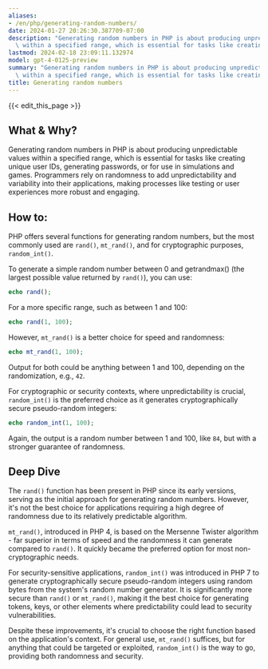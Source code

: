 ```yaml
---
aliases:
- /en/php/generating-random-numbers/
date: 2024-01-27 20:26:30.387709-07:00
description: "Generating random numbers in PHP is about producing unpredictable values\
  \ within a specified range, which is essential for tasks like creating unique user\u2026"
lastmod: 2024-02-18 23:09:11.132974
model: gpt-4-0125-preview
summary: "Generating random numbers in PHP is about producing unpredictable values\
  \ within a specified range, which is essential for tasks like creating unique user\u2026"
title: Generating random numbers
---
```


{{< edit_this_page >}}

## What & Why?

Generating random numbers in PHP is about producing unpredictable values within a specified range, which is essential for tasks like creating unique user IDs, generating passwords, or for use in simulations and games. Programmers rely on randomness to add unpredictability and variability into their applications, making processes like testing or user experiences more robust and engaging.

## How to:

PHP offers several functions for generating random numbers, but the most commonly used are `rand()`, `mt_rand()`, and for cryptographic purposes, `random_int()`.

To generate a simple random number between 0 and getrandmax() (the largest possible value returned by `rand()`), you can use:

```PHP
echo rand();
```

For a more specific range, such as between 1 and 100:

```PHP
echo rand(1, 100);
```

However, `mt_rand()` is a better choice for speed and randomness:

```PHP
echo mt_rand(1, 100);
```

Output for both could be anything between 1 and 100, depending on the randomization, e.g., `42`.

For cryptographic or security contexts, where unpredictability is crucial, `random_int()` is the preferred choice as it generates cryptographically secure pseudo-random integers:

```PHP
echo random_int(1, 100);
```

Again, the output is a random number between 1 and 100, like `84`, but with a stronger guarantee of randomness.

## Deep Dive

The `rand()` function has been present in PHP since its early versions, serving as the initial approach for generating random numbers. However, it's not the best choice for applications requiring a high degree of randomness due to its relatively predictable algorithm.

`mt_rand()`, introduced in PHP 4, is based on the Mersenne Twister algorithm - far superior in terms of speed and the randomness it can generate compared to `rand()`. It quickly became the preferred option for most non-cryptographic needs.

For security-sensitive applications, `random_int()` was introduced in PHP 7 to generate cryptographically secure pseudo-random integers using random bytes from the system's random number generator. It is significantly more secure than `rand()` or `mt_rand()`, making it the best choice for generating tokens, keys, or other elements where predictability could lead to security vulnerabilities.

Despite these improvements, it's crucial to choose the right function based on the application's context. For general use, `mt_rand()` suffices, but for anything that could be targeted or exploited, `random_int()` is the way to go, providing both randomness and security.
